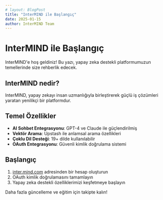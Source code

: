 ```yaml
---
# layout: BlogPost
title: "InterMIND ile Başlangıç"
date: 2025-01-15
author: InterMIND Team
---
```


# InterMIND ile Başlangıç

InterMIND\'e hoş geldiniz! Bu yazı, yapay zeka destekli platformumuzun temellerinde size rehberlik edecek.

<!--more-->

## InterMIND nedir?

InterMIND, yapay zekayı insan uzmanlığıyla birleştirerek güçlü iş çözümleri yaratan yenilikçi bir platformdur.

## Temel Özellikler

- **AI Sohbet Entegrasyonu**: GPT-4 ve Claude ile güçlendirilmiş
- **Vektör Arama**: Upstash ile anlamsal arama özellikleri
- **Çoklu Dil Desteği**: 19+ dilde kullanılabilir
- **OAuth Entegrasyonu**: Güvenli kimlik doğrulama sistemi

## Başlangıç

1. [inter.mind.com](https://inter.mind.com) adresinden bir hesap oluşturun
2. OAuth kimlik doğrulamasını tamamlayın
3. Yapay zeka destekli özelliklerimizi keşfetmeye başlayın

Daha fazla güncelleme ve eğitim için takipte kalın!